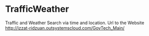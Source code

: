 # TrafficWeather
Traffic and Weather Search via time and location.
Url to the Website
http://izzat-ridzuan.outsystemscloud.com/GovTech_Main/
